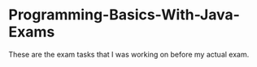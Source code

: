 # Programming-Basics-With-Java-Exams
These are the exam tasks that I was working on before my actual exam.
